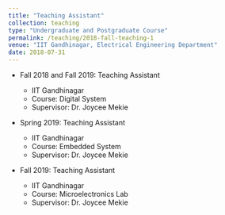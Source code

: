 ```yaml
---
title: "Teaching Assistant"
collection: teaching
type: "Undergraduate and Postgraduate Course"
permalink: /teaching/2018-fall-teaching-1
venue: "IIT Gandhinagar, Electrical Engineering Department"
date: 2018-07-31
---
```


* Fall 2018 and Fall 2019: Teaching Assistant
  * IIT Gandhinagar
  * Course: Digital System
  * Supervisor: Dr. Joycee Mekie
 
* Spring 2019: Teaching Assistant
  * IIT Gandhinagar
  * Course: Embedded System
  * Supervisor: Dr. Joycee Mekie
  
* Fall 2019: Teaching Assistant
  * IIT Gandhinagar
  * Course: Microelectronics Lab
  * Supervisor: Dr. Joycee Mekie
